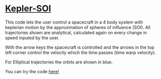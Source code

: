# [Kepler-SOI](https://caioja.github.io/Kepler-SOI/)
This code lets the user control a spacecraft in a 4 body system with keplerian motion by the approximation of spheres of influence (SOI). All trajectories shown are analytical, calculated again on every change in speed inputed by the user.

With the arrow keys the spacecraft is controlled and the arrows in the top left corner control the velocity which the time passes (time warp velocity).

For Elliptical trajectories the orbits are shown in blue.

You can try the code [here!](https://caioja.github.io/Kepler-SOI/)
